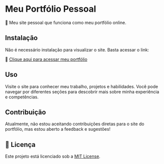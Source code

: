 # Meu Portfólio Pessoal

🌟 Meu site pessoal que funciona como meu portfólio online.

## Instalação

Não é necessário instalação para visualizar o site. Basta acessar o link:

🔗 [Clique aqui para acessar meu portfólio](https://igorcampos-dev.github.io/)

## Uso

Visite o site para conhecer meu trabalho, projetos e habilidades. Você pode navegar por diferentes seções para descobrir mais sobre minha experiência e competências.

## Contribuição

Atualmente, não estou aceitando contribuições diretas para o site do portfólio, mas estou aberto a feedback e sugestões!

## 📄 Licença

Este projeto está licenciado sob a [MIT License](https://opensource.org/licenses/MIT).